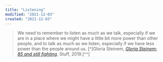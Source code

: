```yaml
---
title: "Listening"
modified: "2021-12-03"
created: "2021-12-03"
---
```


> We need to remember to listen as much as we talk, especially if we are in a place where we might have a little bit more power than other people, and to talk as much as we listen, especially if we have less power than the people around us. [^]Gloria Steinem, _[Gloria Steinem: 85 and still fighting](https://www.stuff.co.nz/entertainment/celebrities/116988902/gloria-steinem-85-and-still-fighting)_, Stuff, 2019.[^^]
